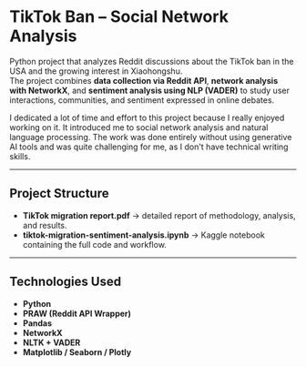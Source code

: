 # TikTok Ban – Social Network Analysis

Python project that analyzes Reddit discussions about the TikTok ban in the USA and the growing interest in Xiaohongshu.  
The project combines **data collection via Reddit API**, **network analysis with NetworkX**, and **sentiment analysis using NLP (VADER)** to study user interactions, communities, and sentiment expressed in online debates.

I dedicated a lot of time and effort to this project because I really enjoyed working on it. It introduced me to social network analysis and natural language processing. The work was done entirely without using generative AI tools and was quite challenging for me, as I don't have technical writing skills.

---

## Project Structure

- **TikTok migration report.pdf** → detailed report of methodology, analysis, and results.  
- **tiktok-migration-sentiment-analysis.ipynb** → Kaggle notebook containing the full code and workflow.  

---

## Technologies Used

- **Python**  
- **PRAW (Reddit API Wrapper)**  
- **Pandas**  
- **NetworkX**  
- **NLTK + VADER**  
- **Matplotlib / Seaborn / Plotly**  
